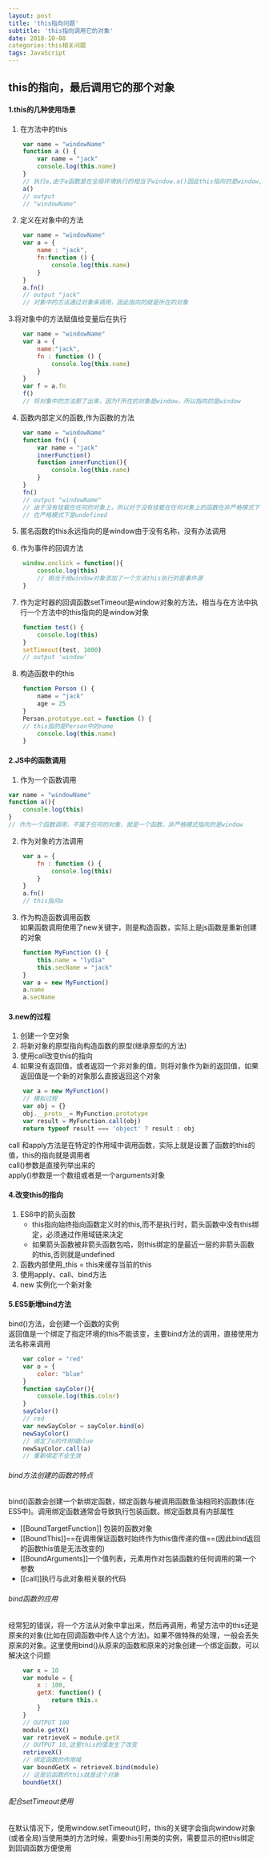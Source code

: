 ```yaml
---
layout: post
title: 'this指向问题'
subtitle: 'this指向调用它的对象'
date: 2018-10-08
categories:this相关问题
tags: JavaScript 
---
```



## this的指向，最后调用它的那个对象
#### 1.this的几种使用场景
1. 在方法中的this  

```javascript
    var name = "windowName"
    function a () {
        var name = "jack"
        console.log(this.name)
    }
    // 执行a,由于a函数是在全局环境执行的相当于window.a()因此this指向的是window,,严格模式下是undefined
    a()
    // output 
    // "windowName"
```
2. 定义在对象中的方法

```javascript
    var name = "windowName"
    var a = {
        name : "jack",
        fn:function () {
            console.log(this.name)
        }
    }
    a.fn()
    // output "jack"
    // 对象中的方法通过对象来调用，因此指向的就是所在的对象
```
3.将对象中的方法赋值给变量后在执行

```javascript
    var name = "windowName"
    var a = {
        name:"jack",
        fn : function () {
            console.log(this.name)
        }
    }
    var f = a.fn
    f()
    // 将对象中的方法那了出来，因为f所在的对象是window，所以指向的是window
```
4. 函数内部定义的函数,作为函数的方法

```javascript
    var name = "windowName"
    function fn() {
        var name = "jack"
        innerFunction()
        function innerFunction(){
            console.log(this.name)
        }
    }
    fn()
    // output "windowName"
    // 由于没有挂载在任何的对象上，所以对于没有挂载在任何对象上的函数在非严格模式下this指向的是window
    // 在严格模式下是undefined
```
5. 匿名函数的this永远指向的是window由于没有名称，没有办法调用  

6. 作为事件的回调方法
```javascript
    window.onclick = function(){
        console.log(this)
        // 相当于给window对象添加了一个方法this执行的是事件源
    }
```
7. 作为定时器的回调函数setTimeout是window对象的方法，相当与在方法中执行一个方法中的this指向的是window对象

```javascript
    function test() {
        console.log(this)
    }
    setTimeout(test, 1000)
    // output 'window'
```

8. 构造函数中的this

```javascript
    function Person () {
        name = "jack"
        age = 25
    }
    Person.prototype.eat = function () {
    // this指的是Person中的name
        console.log(this.name)
    }
```

#### 2.JS中的函数调用
1. 作为一个函数调用

```javascript
var name = "windowName"
function a(){
    console.log(this)
}
// 作为一个函数调用，不属于任何的对象，就是一个函数，非严格模式指向的是window
```
2. 作为对象的方法调用

```javascript
    var a = {
        fn : function () {
            console.log(this)
        }
    }
    a.fn()
    // this指向a
```
3. 作为构造函数调用函数  
如果函数调用使用了new关键字，则是构造函数，实际上是js函数是重新创建的对象

```javascript
    function MyFunction () {
        this.name = "lydia"
        this.secName = "jack"
    }
    var a = new MyFunction()
    a.name
    a.secName
```

#### 3.new的过程
1. 创建一个空对象
2. 将新对象的原型指向构造函数的原型(继承原型的方法)
3. 使用call改变this的指向
4. 如果没有返回值，或者返回一个非对象的值，则将对象作为新的返回值，如果返回值是一个新的对象那么直接返回这个对象

```javascript
    var a = new MyFunction()
    // 模拟过程
    var obj = {}
    obj.__proto__= MyFunction.prototype
    var result = MyFunction.call(obj)
    return typeof result === 'object' ? result : obj
```
call 和apply方法是在特定的作用域中调用函数，实际上就是设置了函数的this的值，this的指向就是调用者  
call()参数是直接列举出来的  
apply()参数是一个数组或者是一个arguments对象


#### 4.改变this的指向
1. ES6中的箭头函数
    - this指向始终指向函数定义时的this,而不是执行时，箭头函数中没有this绑定，必须通过作用域链来决定
    - 如果箭头函数被非箭头函数包哈，则this绑定的是最近一层的非箭头函数的this,否则就是undefined
2. 函数内部使用_this = this来缓存当前的this
3. 使用apply、call、bind方法
4. new 实例化一个新对象
 
#### 5.ES5新增bind方法
bind()方法，会创建一个函数的实例  
返回值是一个绑定了指定环境的this不能该变，主要bind方法的调用，直接使用方法名称来调用

```javascript
    var color = "red"
    var o = {
        color: "blue"
    }
    function sayColor(){
        console.log(this.color)
    }
    sayColor()
    // red
    var newSayColor = sayColor.bind(o)
    newSayColor()
    // 绑定了o的作用域blue
    newSayColor.call(a)
    // 重新绑定不会生效
```
###### bind方法创建的函数的特点
bind()函数会创建一个新绑定函数，绑定函数与被调用函数鱼油相同的函数体(在ES5中)。调用绑定函数通常会导致执行包装函数。绑定函数具有内部属性  
- [[BoundTargetFunction]] 包装的函数对象
- [[BoundThis]]==在调用保证函数时始终作为this值传递的值==(因此bind返回的函数this值是无法改变的)
- [[BoundArguments]]一个值列表，元素用作对包装函数的任何调用的第一个参数
- [[call]]执行与此对象相关联的代码
###### bind函数的应用
经常犯的错误，将一个方法从对象中拿出来，然后再调用，希望方法中的this还是原来的对象(比如在回调函数中传人这个方法)。如果不做特殊的处理，一般会丢失原来的对象。这里使用bind()从原来的函数和原来的对象创建一个绑定函数，可以解决这个问题

```javascript
    var x = 10
    var module = {
        x : 100,
        getX: function() {
            return this.x
        }
    }
    // OUTPUT 100
    module.getX()
    var retrieveX = module.getX
    // OUTPUT 10,这里this的值发生了改变
    retrieveX()
    // 绑定函数的作用域
    var boundGetX = retrieveX.bind(module)
    // 这是后函数的this就是这个对象
    boundGetX()
```
###### 配合setTimeout使用
在默认情况下，使用window.setTimeout()时，this的关键字会指向window对象(或者全局)当使用类的方法时候，需要this引用类的实例，需要显示的把this绑定到回调函数方便使用





